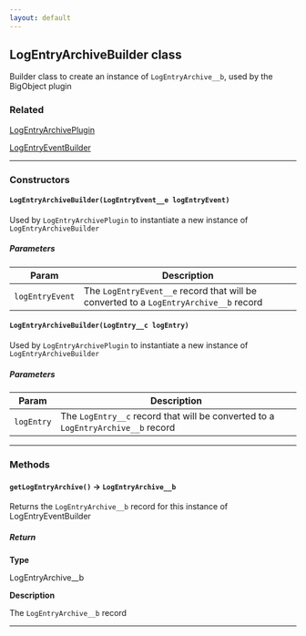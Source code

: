 ```yaml
---
layout: default
---
```


## LogEntryArchiveBuilder class

Builder class to create an instance of `LogEntryArchive__b`, used by the BigObject plugin

### Related

[LogEntryArchivePlugin](../Plugins/LogEntryArchivePlugin)

[LogEntryEventBuilder](LogEntryEventBuilder)

---

### Constructors

#### `LogEntryArchiveBuilder(LogEntryEvent__e logEntryEvent)`

Used by `LogEntryArchivePlugin` to instantiate a new instance of `LogEntryArchiveBuilder`

##### Parameters

| Param           | Description                                                                           |
| --------------- | ------------------------------------------------------------------------------------- |
| `logEntryEvent` | The `LogEntryEvent__e` record that will be converted to a `LogEntryArchive__b` record |

#### `LogEntryArchiveBuilder(LogEntry__c logEntry)`

Used by `LogEntryArchivePlugin` to instantiate a new instance of `LogEntryArchiveBuilder`

##### Parameters

| Param      | Description                                                                      |
| ---------- | -------------------------------------------------------------------------------- |
| `logEntry` | The `LogEntry__c` record that will be converted to a `LogEntryArchive__b` record |

---

### Methods

#### `getLogEntryArchive()` → `LogEntryArchive__b`

Returns the `LogEntryArchive__b` record for this instance of LogEntryEventBuilder

##### Return

**Type**

LogEntryArchive\_\_b

**Description**

The `LogEntryArchive__b` record

---
